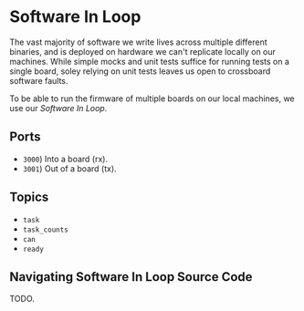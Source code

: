 # Software In Loop

The vast majority of software we write lives across multiple different binaries, and is deployed on hardware we can't replicate locally on our machines. While simple mocks and unit tests suffice for running tests on a single board, soley relying on unit tests leaves us open to crossboard software faults.

To be able to run the firmware of multiple boards on our local machines, we use our *Software In Loop*.

## Ports
- `3000`) Into a board (rx).
- `3001`) Out of a board (tx).

## Topics
- `task`
- `task_counts`
- `can`
- `ready`

## Navigating Software In Loop Source Code
TODO.